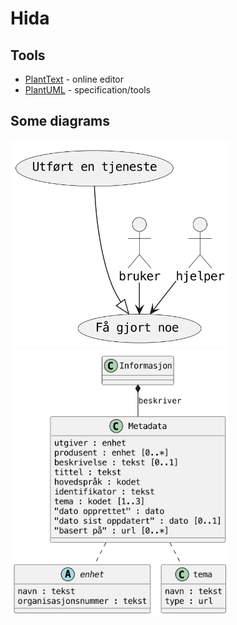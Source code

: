# Hida

## Tools

- [PlantText](https://www.planttext.com) - online editor
- [PlantUML](https://plantuml.com/) - specification/tools

## Some diagrams

<img width="350px" src="diagrams/usecase.png" />
<img width="350px" src="diagrams/veileder.png" />
